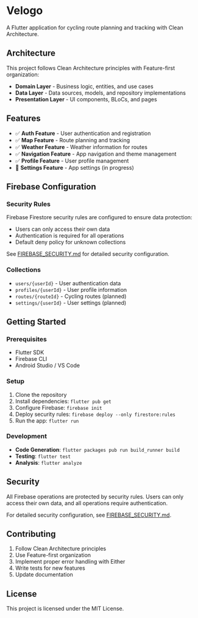 # Velogo

A Flutter application for cycling route planning and tracking with Clean Architecture.

## Architecture

This project follows Clean Architecture principles with Feature-first organization:

- **Domain Layer** - Business logic, entities, and use cases
- **Data Layer** - Data sources, models, and repository implementations
- **Presentation Layer** - UI components, BLoCs, and pages

## Features

- ✅ **Auth Feature** - User authentication and registration
- ✅ **Map Feature** - Route planning and tracking
- ✅ **Weather Feature** - Weather information for routes
- ✅ **Navigation Feature** - App navigation and theme management
- ✅ **Profile Feature** - User profile management
- 🔄 **Settings Feature** - App settings (in progress)

## Firebase Configuration

### Security Rules

Firebase Firestore security rules are configured to ensure data protection:

- Users can only access their own data
- Authentication is required for all operations
- Default deny policy for unknown collections

See [FIREBASE_SECURITY.md](FIREBASE_SECURITY.md) for detailed security configuration.

### Collections

- `users/{userId}` - User authentication data
- `profiles/{userId}` - User profile information
- `routes/{routeId}` - Cycling routes (planned)
- `settings/{userId}` - User settings (planned)

## Getting Started

### Prerequisites

- Flutter SDK
- Firebase CLI
- Android Studio / VS Code

### Setup

1. Clone the repository
2. Install dependencies: `flutter pub get`
3. Configure Firebase: `firebase init`
4. Deploy security rules: `firebase deploy --only firestore:rules`
5. Run the app: `flutter run`

### Development

- **Code Generation**: `flutter packages pub run build_runner build`
- **Testing**: `flutter test`
- **Analysis**: `flutter analyze`

## Security

All Firebase operations are protected by security rules. Users can only access their own data, and all operations require authentication.

For detailed security configuration, see [FIREBASE_SECURITY.md](FIREBASE_SECURITY.md).

## Contributing

1. Follow Clean Architecture principles
2. Use Feature-first organization
3. Implement proper error handling with Either
4. Write tests for new features
5. Update documentation

## License

This project is licensed under the MIT License.
